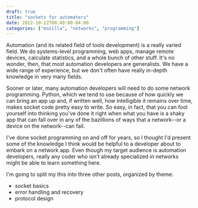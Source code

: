 ```yaml
---
draft: true
title: "sockets for automaters"
date: 2012-10-22T00:49:00-04:00
categories: ["mozilla", "networks", "programming"]
---
```

Automation (and its related field of tools development) is a really varied
field. We do systems-level programming, web apps, manage remote devices,
calculate statistics, and a whole bunch of other stuff. It's no wonder, then,
that most automation developers are generalists. We have a wide range of
experience, but we don't often have really in-depth knowledge in very many
fields.

Sooner or later, many automation developers will need to do some network
programming. Python, which we tend to use because of how quickly we can
bring an app up and, if written well, how intelligible it remains over time,
makes socket code pretty easy to write. So easy, in fact, that you can fool
yourself into thinking you've done it right when what you have is a shaky
app that can fall over in any of the bazillions of ways that a network--or a
device on the network--can fail.

I've done socket programming on and off for years, so I thought I'd present
some of the knowledge I think would be helpful to a developer about to
embark on a network app.  Even though my target audience is automation
developers, really any coder who isn't already specialized in networks might
be able to learn something here.

I'm going to split my this into three other posts, organized by theme:

* socket basics
* error handling and recovery
* protocol design

